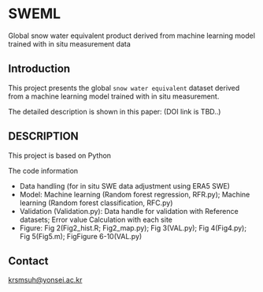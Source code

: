# SWEML
Global snow water equivalent product derived from machine learning model trained with in situ measurement data

## Introduction

This project presents the global `snow water equivalent` dataset derived from a machine learning model trained with in situ measurement.

The detailed description is shown in this paper:
(DOI link is TBD..)

## DESCRIPTION 

This project is based on Python

The code information 
* Data handling (for in situ SWE data adjustment using ERA5 SWE)
* Model: Machine learning (Random forest regression, RFR.py); Machine learning (Random forest classification, RFC.py)
* Validation (Validation.py): Data handle for validation with Reference datasets; Error value Calculation with each site
* Figure: Fig 2(Fig2_hist.R; Fig2_map.py); Fig 3(VAL.py); Fig 4(Fig4.py); Fig 5(Fig5.m); FigFigure 6-10(VAL.py)

## Contact
krsmsuh@yonsei.ac.kr




	
